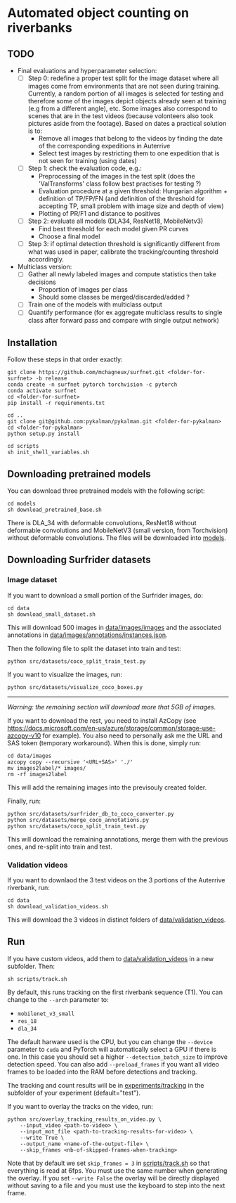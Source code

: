 # Automated object counting on riverbanks

## TODO 
- Final evaluations and hyperparameter selection:
  - [ ] Step 0: redefine a proper test split for the image dataset where all images come from environments that are not seen during training. Currently, a random portion of all images is selected for testing and therefore some of the images depict objects already seen at training (e.g from a different angle), etc. Some images also correspond to scenes that are in the test videos (because volonteers also took pictures aside from the footage). Based on dates a practical solution is to:
    - Remove all images that belong to the videos by finding the date of the corresponding expeditions in Auterrive 
    - Select test images by restricting them to one expedition that is not seen for training (using dates)
  - [ ] Step 1: check the evaluation code, e.g.:
    - Preprocessing of the images in the test split (does the 'ValTransforms' class follow best practises for testing ?)
    - Evaluation procedure at a given threshold: Hungarian algorithm + definition of TP/FP/FN (and definition of the threshold for accepting TP, small problem with image size and depth of view)
    - Plotting of PR/F1 and distance to positives
  - [ ] Step 2: evaluate all models (DLA34, ResNet18, MobileNetv3)
    - Find best threshold for each model given PR curves
    - Choose a final model 
  - [ ] Step 3: if optimal detection threshold is significantly different from what was used in paper, calibrate the tracking/counting threshold accordingly. 

- Multiclass version:
  - [ ] Gather all newly labeled images and compute statistics then take decisions
    - Proportion of images per class 
    - Should some classes be merged/discarded/added ?
  - [ ] Train one of the models with multiclass output 
  - [ ] Quantify performance (for ex aggregate multiclass results to single class after forward pass and compare with single output network)

## Installation 

Follow these steps in that order exactly:
```shell
git clone https://github.com/mchagneux/surfnet.git <folder-for-surfnet> -b release
conda create -n surfnet pytorch torchvision -c pytorch 
conda activate surfnet
cd <folder-for-surfnet>
pip install -r requirements.txt

cd ..
git clone git@github.com:pykalman/pykalman.git <folder-for-pykalman>
cd <folder-for-pykalman> 
python setup.py install

cd scripts 
sh init_shell_variables.sh
```
## Downloading pretrained models

You can download three pretrained models with the following script:
```shell 
cd models 
sh download_pretrained_base.sh
```
There is DLA_34 with deformable convolutions, ResNet18 without deformable convolutions and MobileNetV3 (small version, from Torchvision) without deformable convolutions.
The files will be downloaded into  [models](models).


## Downloading Surfrider datasets 

### Image dataset 

If you want to download a small portion of the Surfrider images, do: 

```shell 
cd data
sh download_small_dataset.sh
```
This will download 500 images in [data/images/images](data/images/images) and the associated annotations in [data/images/annotations/instances.json](data/images/annotations/instances.json).

Then the following file to split the dataset into train and test:
```
python src/datasets/coco_split_train_test.py
```
If you want to visualize the images, run: 


```
python src/datasets/visualize_coco_boxes.py
```
---
*Warning: the remaining section will download more that 5GB of images.*

If you want to download the rest, you need to install AzCopy (see https://docs.microsoft.com/en-us/azure/storage/common/storage-use-azcopy-v10 for example). You also need to personally ask me the URL and SAS token (temporary workaround). When this is done, simply run: 

```shell 
cd data/images
azcopy copy --recursive '<URL+SAS>' './'
mv images2label/* images/
rm -rf images2label
```

This will add the remaining images into the previsouly created folder.

Finally, run: 

```shell 
python src/datasets/surfrider_db_to_coco_converter.py
python src/datasets/merge_coco_annotations.py
python src/datasets/coco_split_train_test.py
```
This will download the remaining annotations, merge them with the previous ones, and re-split into train and test. 

### Validation videos 

If you want to downlaod the 3 test videos on the 3 portions of the Auterrive riverbank, run: 

```
cd data 
sh download_validation_videos.sh
```

This will download the 3 videos in distinct folders of [data/validation_videos](data/validation_videos).


## Run 

If you have custom videos, add them to [data/validation_videos](data/validation_videos) in a new subfolder. Then: 

```shell
sh scripts/track.sh
```

By default, this runs tracking on the first riverbank sequence (T1). You can change to the `--arch` parameter to:
* `mobilenet_v3_small`
* `res_18`
* `dla_34`

The default harware used is the CPU, but you can change the `--device` parameter to `cuda` and PyTorch will automatically select a GPU if there is one. In this case you should set a higher `--detection_batch_size` to improve detection speed. You can also add `--preload_frames` if you want all video frames to be loaded into the RAM before detections and tracking. 




The tracking and count results will be in [experiments/tracking](experiments/tracking) in the subfolder of your experiment (default="test").

If you want to overlay the tracks on the video, run: 

```shell 
python src/overlay_tracking_results_on_video.py \
    --input_video <path-to-video> \
    --input_mot_file <path-to-tracking-results-for-video> \
    --write True \
    --output_name <name-of-the-output-file> \
    --skip_frames <nb-of-skipped-frames-when-tracking>
```

Note that by default we set `skip_frames = 3` in [scripts/track.sh](scripts/track.sh) so that everything is read at 6fps. You must use the same number when generating the overlay.
If you set `--write False` the overlay will be directly displayed without saving to a file and you must use the keyboard to step into the next frame.
